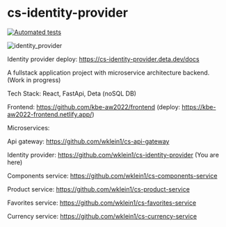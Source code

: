 # cs-identity-provider

[![Automated tests](https://github.com/wklein1/cs-identity-provider/actions/workflows/python-app.yml/badge.svg?branch=main)](https://github.com/wklein1/cs-identity-provider/actions/workflows/python-app.yml)

![identity_provider](https://user-images.githubusercontent.com/75163928/200686183-bfdf1ef6-f4d7-4fd5-bb4a-eb6c2e019494.jpg)

Identity provider deploy: https://cs-identity-provider.deta.dev/docs

A fullstack application project with microservice architecture backend. (Work in progress)

Tech Stack: React, FastApi, Deta (noSQL DB)

Frontend: https://github.com/kbe-aw2022/frontend 	(deploy: https://kbe-aw2022-frontend.netlify.app/)

Microservices:

Api gateway: https://github.com/wklein1/cs-api-gateway

Identity provider: https://github.com/wklein1/cs-identity-provider (You are here)

Components service: https://github.com/wklein1/cs-components-service

Product service: https://github.com/wklein1/cs-product-service

Favorites service: https://github.com/wklein1/cs-favorites-service

Currency service: https://github.com/wklein1/cs-currency-service
